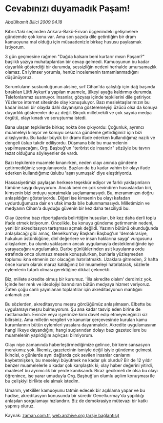 # Cevabınızı duyamadık Paşam!

*Abdülhamit Bilici 2009.04.18*

<tr><td class="metin" colspan="2" style="padding-top: 20px; padding-left: 5px; padding-right: 10px;">Kıbrıs'taki seçimden Ankara-Bakü-Erivan üçgenindeki gelişmelere gündemde çok konu var. Ama son yazıda dile getirdiğim bir dram kamuoyuna mal olduğu için müsaadenizle birkaç hususu paylaşmak istiyorum.</td></tr><tr><td class="metin" colspan="2" style="padding-top: 20px; padding-left: 5px; padding-right: 10px;"><p> 3 gün geçmesine rağmen "Dağda kalsam beni kurtarır mısın Paşam?" başlıklı yazıya muhataplardan bir cevap gelmedi. Kamuoyunun bu kadar duyarlılık gösterdiği bir durumda, sessizliğin nedeni herhalde umursamazlık olamaz. En iyimser yorumla, henüz incelemenin tamamlanmadığını düşünüyoruz.
<p> Sorumluların suskunluğunun aksine, sırf Cihan'da çalıştığı için dağ başında bırakılan Lütfi Aykurt'a yapılan muamele, ülkeyi ayağa kaldırmış durumda. Telefonlarımız susmuyor. İnsanlar, gözyaşı içinde tepkilerini dile getiriyor. Yüzlerce internet sitesinde olay konuşuluyor. Bazı meslektaşlarımızın bu kadar insani bir olayda dahi dayanışma gösteremeyişi üzücü olsa da konuya duyarlılık gösterenler de az değil. Birçok milletvekili ve çok sayıda medya örgütü, olayı kınadı ve soruşturma istedi.
<p> Bana ulaşan tepkilerde birkaç nokta öne çıkıyordu: Çoğunluk, ayrımcı muameleyi kınıyor ve konuyu cesurca gündeme getirdiğimiz için bizi alkışlıyordu. Bu kadar büyük bir dramı ifade ederken kullandığımız nazik ve dengeli üslup takdir ediliyordu. Düşmana bile bu muamelenin yapılmayacağını, Org. Başbuğ'un "terörist de insandır" sözüyle bu tavrın tezat olduğunu söyleyenler de vardı.
<p> Bazı tepkilerde muamele kınanırken, neden olayı anında gündeme getirmediğimiz sorgulanıyordu. Bazıları da bu kadar vahim bir olayı ifade ederken kullandığımız üslubu 'aşırı yumuşak' diye eleştiriyordu.
<p> Hassasiyetimizi paylaşan herkese teşekkür ediyor ve farklı yaklaşımların tümüne saygı duyuyorum. Ancak beni en çok sevindiren hususlardan biri, kimsenin bizi orduyu yıpratmakla suçlamamasıydı. Bu, meramımızın doğru anlaşıldığını gösteriyordu. Diğeri ise kimsenin bu olayı kafadan uydurduğumuza dair en ufak imada bile bulunmamasıydı. Milletimizin ve medyanın Cihan'a duyduğu güvenin bir kez daha tesciliydi bu.
<p> Olay üzerine bazı röportajlarda belirttiğim hususları, bir kez daha derli toplu ifade etmek istiyorum. Öncelikle, bu konuyu gündeme getirmemin nedeni, yeni bir akreditasyon tartışması açmak değildi. Yazının bütünü okunduğunda anlaşılacağı gibi amaç, Genelkurmay Başkanı Başbuğ'un 'demokrasiye, hukukun üstünlüğüne, dinî değerlere ve insan haklarına saygı' vurgusunu alkışlarken, bu olumlu yaklaşımın ancak uygulamayla desteklendiğinde işe yarayacağını vurgulamaktı. Darbe günlüklerinden asit kuyularına ordu etrafında onca olumsuz mesele konuşulurken, bunlarla yüzleşmeden toplumu ikna etmenin zor olacağını hatırlatmaktı. Uzaklara gitmeden, 2 hafta önce kurum olarak maruz kaldığımız bir muameleyi hatırlatarak, sözlerle eylemlerin tutarlı olması gerektiğine dikkat çekmekti.
<p> Biz, millete akredite olmuş bir kurumuz. 'İlla akredite olalım' derdimiz yok. İçinde her renk ve ideolojiyi barındıran bütün medyaya hizmet veriyoruz. Zaten çoğu canlı yayınlanan toplantılar için akreditasyonun mantığını anlamak zor.
<p> Bu sözlerden, akreditasyonu meşru gördüğümüz anlaşılmasın. Elbette bu uygulamayı meşru bulmuyorum. Şu ana kadar tasvip eden birine de rastlamadım. Evinize veya işyerinize kimi davet edip etmeyeceğinizi siz bilirsiniz. Ama milletin vergileri ve kanunlar çerçevesinde kurulan kamu kurumlarının bütün eylemleri yasalara dayanmalıdır. Akredite uygulamasının hangi ilkeye dayandığını; hangi suçlarından dolayı bazı gazetecilere bu muamelenin yapıldığını açıkçası bilmiyorum.
<p> Olayı niye zamanında haberleştirmediğimize gelince, bir kere sansasyon merakımız yok. İlkemiz, gazetecinin ismiyle değil işiyle gündeme gelmesi. İkincisi, o günlerde aynı dağlarda çok sevilen insanlar canlarını kaybetmişken, bu meseleyi büyütmek ne kadar şık olurdu? Bir de 12 yıldır benzer muamelelerle o kadar çok karşılaştık ki; olay haber değerini yitirdi, maalesef bu ayrımcılık bir yerde kanıksandı. Biraz gecikmeli de olsa bu olayı öğrenince, işe yarar umuduyla Org. Başbuğ'un olumlu açılım konuşması ile bu çelişkiyi birlikte ele almak istedim.
<p> Umarım, yetkililer kamuoyunu tatmin edecek bir açıklama yapar ve bu hadise, akreditasyon konusunda bir süredir Genelkurmay'da yapıldığı anlaşılan sorgulamayı hızlandırır. Biz de demokrasiye mütevazı bir katkı yapmış oluruz.<br/></p></p></p></p></p></p></p></p></p></p></td></tr>

Kaynak: [zaman.com.tr](http://zaman.com.tr/yazar.do?yazino=838771), [web.archive.org (arşiv bağlantısı)](http://web.archive.org/web/20090506021201/http://www.zaman.com.tr:80/yazar.do?yazino=838771)
